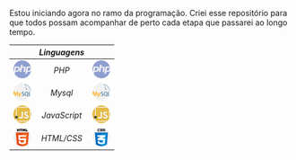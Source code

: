 Estou iniciando agora no ramo da programação. Criei esse repositório para que todos possam acompanhar de perto cada etapa que passarei ao longo tempo.

|   |**_Linguagens_**|   |
|---|:-:|---|
|  ![](https://github.com/Edward04007/EdNoob/blob/master/image/iconReadme/php.png) |_PHP_| ![](https://github.com/Edward04007/EdNoob/blob/master/image/iconReadme/php.png)   |
| ![](https://github.com/Edward04007/EdNoob/blob/master/image/iconReadme/mysql.png)  |_Mysql_| ![](https://github.com/Edward04007/EdNoob/blob/master/image/iconReadme/mysql.png)   |
|  ![](https://github.com/Edward04007/EdNoob/blob/master/image/iconReadme/javascript.png) |_JavaScript_| ![](https://github.com/Edward04007/EdNoob/blob/master/image/iconReadme/javascript.png)   |
|  ![](https://github.com/Edward04007/EdNoob/blob/master/image/iconReadme/html-5.png) |_HTML/CSS_| ![](https://github.com/Edward04007/EdNoob/blob/master/image/iconReadme/css.png)  |
